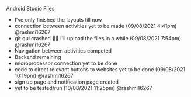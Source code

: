 Android Studio Files

- I've only finished the layouts till now
- connection between activities yet to be made (09/08/2021 4:41pm) @rashmi16267
- git gui crashed 🤦‍♀️ I'll upload the files in a while (09/08/2021 7:54pm) @rashmi16267
- Navigation between activities competed
- Backend remaining
- microprocessor connection yet to be done
- code to direct relevant buttons to websites yet to be done (09/08/2021 10:19pm) @rashmi16267
- sign up page and notification page created
- yet to be tested/run (10/08/2021 11:25pm) @rashmi16267

